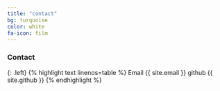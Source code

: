```yaml
---
title: "contact"
bg: turquoise
color: white
fa-icon: film
---
```




### Contact
{: .left}
{% highlight text linenos=table %}
 Email {{ site.email }}
 github {{ site.github }}
{% endhighlight %}